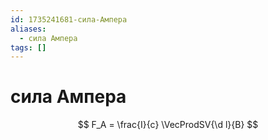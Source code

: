 ```yaml
---
id: 1735241681-сила-Ампера
aliases:
  - сила Ампера
tags: []
---
```


# сила Ампера
$$
F_A = \frac{I}{c} \VecProdSV{\d l}{B}
$$
